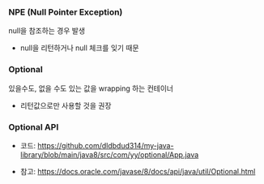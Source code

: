 ### NPE (Null Pointer Exception)

null을 참조하는 경우 발생

- null을 리턴하거나 null 체크를 잊기 때문

### Optional

있을수도, 없을 수도 있는 값을 wrapping 하는 컨테이너

- 리턴값으로만 사용할 것을 권장

### Optional API

- 코드: https://github.com/dldbdud314/my-java-library/blob/main/java8/src/com/yy/optional/App.java

- 참고:
  https://docs.oracle.com/javase/8/docs/api/java/util/Optional.html

